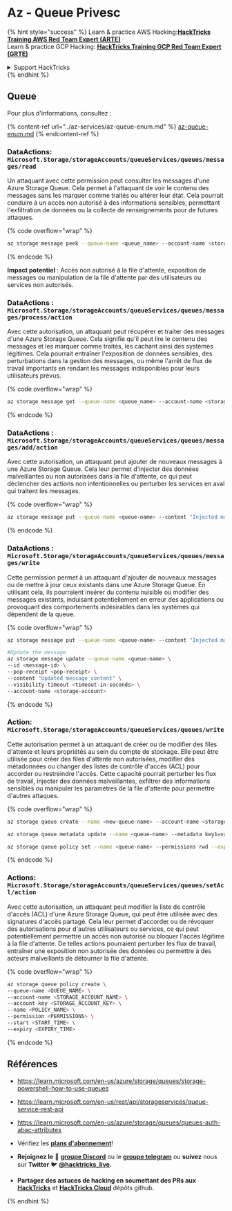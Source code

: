 # Az - Queue Privesc

{% hint style="success" %}
Learn & practice AWS Hacking:<img src="../../.gitbook/assets/image (1) (1).png" alt="" data-size="line">[**HackTricks Training AWS Red Team Expert (ARTE)**](https://training.hacktricks.xyz/courses/arte)<img src="../../.gitbook/assets/image (1) (1).png" alt="" data-size="line">\
Learn & practice GCP Hacking: <img src="../../.gitbook/assets/image (2).png" alt="" data-size="line">[**HackTricks Training GCP Red Team Expert (GRTE)**<img src="../../.gitbook/assets/image (2).png" alt="" data-size="line">](https://training.hacktricks.xyz/courses/grte)

<details>

<summary>Support HackTricks</summary>

* Check the [**subscription plans**](https://github.com/sponsors/carlospolop)!
* **Join the** 💬 [**Discord group**](https://discord.gg/hRep4RUj7f) or the [**telegram group**](https://t.me/peass) or **follow** us on **Twitter** 🐦 [**@hacktricks\_live**](https://twitter.com/hacktricks\_live)**.**
* **Share hacking tricks by submitting PRs to the** [**HackTricks**](https://github.com/carlospolop/hacktricks) and [**HackTricks Cloud**](https://github.com/carlospolop/hacktricks-cloud) github repos.

</details>
{% endhint %}

## Queue

Pour plus d'informations, consultez :

{% content-ref url="../az-services/az-queue-enum.md" %}
[az-queue-enum.md](../az-services/az-queue-enum.md)
{% endcontent-ref %}

### DataActions: `Microsoft.Storage/storageAccounts/queueServices/queues/messages/read`

Un attaquant avec cette permission peut consulter les messages d'une Azure Storage Queue. Cela permet à l'attaquant de voir le contenu des messages sans les marquer comme traités ou altérer leur état. Cela pourrait conduire à un accès non autorisé à des informations sensibles, permettant l'exfiltration de données ou la collecte de renseignements pour de futures attaques.

{% code overflow="wrap" %}
```bash
az storage message peek --queue-name <queue_name> --account-name <storage_account>
```
{% endcode %}

**Impact potentiel** : Accès non autorisé à la file d'attente, exposition de messages ou manipulation de la file d'attente par des utilisateurs ou services non autorisés.

### DataActions : `Microsoft.Storage/storageAccounts/queueServices/queues/messages/process/action`

Avec cette autorisation, un attaquant peut récupérer et traiter des messages d'une Azure Storage Queue. Cela signifie qu'il peut lire le contenu des messages et les marquer comme traités, les cachant ainsi des systèmes légitimes. Cela pourrait entraîner l'exposition de données sensibles, des perturbations dans la gestion des messages, ou même l'arrêt de flux de travail importants en rendant les messages indisponibles pour leurs utilisateurs prévus.

{% code overflow="wrap" %}
```bash
az storage message get --queue-name <queue_name> --account-name <storage_account>
```
{% endcode %}

### DataActions : `Microsoft.Storage/storageAccounts/queueServices/queues/messages/add/action`

Avec cette autorisation, un attaquant peut ajouter de nouveaux messages à une Azure Storage Queue. Cela leur permet d'injecter des données malveillantes ou non autorisées dans la file d'attente, ce qui peut déclencher des actions non intentionnelles ou perturber les services en aval qui traitent les messages.

{% code overflow="wrap" %}
```bash
az storage message put --queue-name <queue-name> --content "Injected malicious message" --account-name <storage-account>
```
{% endcode %}

### DataActions : `Microsoft.Storage/storageAccounts/queueServices/queues/messages/write`

Cette permission permet à un attaquant d'ajouter de nouveaux messages ou de mettre à jour ceux existants dans une Azure Storage Queue. En utilisant cela, ils pourraient insérer du contenu nuisible ou modifier des messages existants, induisant potentiellement en erreur des applications ou provoquant des comportements indésirables dans les systèmes qui dépendent de la queue.

{% code overflow="wrap" %}
```bash
az storage message put --queue-name <queue-name> --content "Injected malicious message" --account-name <storage-account>

#Update the message
az storage message update --queue-name <queue-name> \
--id <message-id> \
--pop-receipt <pop-receipt> \
--content "Updated message content" \
--visibility-timeout <timeout-in-seconds> \
--account-name <storage-account>
```
{% endcode %}

### Action: `Microsoft.Storage/storageAccounts/queueServices/queues/write`

Cette autorisation permet à un attaquant de créer ou de modifier des files d'attente et leurs propriétés au sein du compte de stockage. Elle peut être utilisée pour créer des files d'attente non autorisées, modifier des métadonnées ou changer des listes de contrôle d'accès (ACL) pour accorder ou restreindre l'accès. Cette capacité pourrait perturber les flux de travail, injecter des données malveillantes, exfiltrer des informations sensibles ou manipuler les paramètres de la file d'attente pour permettre d'autres attaques.

{% code overflow="wrap" %}
```bash
az storage queue create --name <new-queue-name> --account-name <storage-account>

az storage queue metadata update --name <queue-name> --metadata key1=value1 key2=value2 --account-name <storage-account>

az storage queue policy set --name <queue-name> --permissions rwd --expiry 2024-12-31T23:59:59Z --account-name <storage-account>
```
{% endcode %}

### Actions: `Microsoft.Storage/storageAccounts/queueServices/queues/setAcl/action`

Avec cette autorisation, un attaquant peut modifier la liste de contrôle d'accès (ACL) d'une Azure Storage Queue, qui peut être utilisée avec des signatures d'accès partagé. Cela leur permet d'accorder ou de révoquer des autorisations pour d'autres utilisateurs ou services, ce qui peut potentiellement permettre un accès non autorisé ou bloquer l'accès légitime à la file d'attente. De telles actions pourraient perturber les flux de travail, entraîner une exposition non autorisée des données ou permettre à des acteurs malveillants de détourner la file d'attente.

{% code overflow="wrap" %}
```bash
az storage queue policy create \
--queue-name <QUEUE_NAME> \
--account-name <STORAGE_ACCOUNT_NAME> \
--account-key <STORAGE_ACCOUNT_KEY> \
--name <POLICY_NAME> \
--permission <PERMISSIONS> \
--start <START_TIME> \
--expiry <EXPIRY_TIME>
```
{% endcode %}

## Références

* https://learn.microsoft.com/en-us/azure/storage/queues/storage-powershell-how-to-use-queues
* https://learn.microsoft.com/en-us/rest/api/storageservices/queue-service-rest-api
* https://learn.microsoft.com/en-us/azure/storage/queues/queues-auth-abac-attributes

* Vérifiez les [**plans d'abonnement**](https://github.com/sponsors/carlospolop)!
* **Rejoignez le** 💬 [**groupe Discord**](https://discord.gg/hRep4RUj7f) ou le [**groupe telegram**](https://t.me/peass) ou **suivez** nous sur **Twitter** 🐦 [**@hacktricks\_live**](https://twitter.com/hacktricks\_live)**.**
* **Partagez des astuces de hacking en soumettant des PRs aux** [**HackTricks**](https://github.com/carlospolop/hacktricks) et [**HackTricks Cloud**](https://github.com/carlospolop/hacktricks-cloud) dépôts github.

</details>
{% endhint %}
